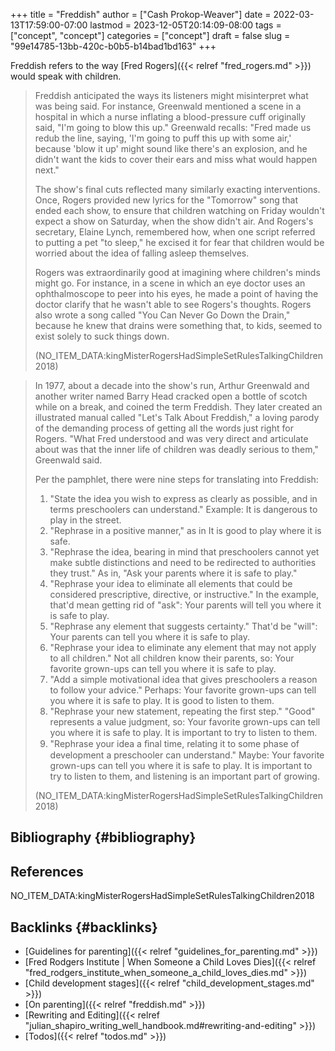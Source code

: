 +++
title = "Freddish"
author = ["Cash Prokop-Weaver"]
date = 2022-03-13T17:59:00-07:00
lastmod = 2023-12-05T20:14:09-08:00
tags = ["concept", "concept"]
categories = ["concept"]
draft = false
slug = "99e14785-13bb-420c-b0b5-b14bad1bd163"
+++

Freddish refers to the way [Fred Rogers]({{< relref "fred_rogers.md" >}}) would speak with children.

> Freddish anticipated the ways its listeners might misinterpret what was being said. For instance, Greenwald mentioned a scene in a hospital in which a nurse inflating a blood-pressure cuff originally said, "I'm going to blow this up." Greenwald recalls: "Fred made us redub the line, saying, 'I'm going to puff this up with some air,' because 'blow it up' might sound like there's an explosion, and he didn't want the kids to cover their ears and miss what would happen next."
>
> The show's final cuts reflected many similarly exacting interventions. Once, Rogers provided new lyrics for the "Tomorrow" song that ended each show, to ensure that children watching on Friday wouldn't expect a show on Saturday, when the show didn't air. And Rogers's secretary, Elaine Lynch, remembered how, when one script referred to putting a pet "to sleep," he excised it for fear that children would be worried about the idea of falling asleep themselves.
>
> Rogers was extraordinarily good at imagining where children's minds might go. For instance, in a scene in which an eye doctor uses an ophthalmoscope to peer into his eyes, he made a point of having the doctor clarify that he wasn't able to see Rogers's thoughts. Rogers also wrote a song called "You Can Never Go Down the Drain," because he knew that drains were something that, to kids, seemed to exist solely to suck things down.
>
> (NO_ITEM_DATA:kingMisterRogersHadSimpleSetRulesTalkingChildren2018)

<!--quoteend-->

> In 1977, about a decade into the show's run, Arthur Greenwald and another writer named Barry Head cracked open a bottle of scotch while on a break, and coined the term Freddish. They later created an illustrated manual called "Let's Talk About Freddish," a loving parody of the demanding process of getting all the words just right for Rogers. "What Fred understood and was very direct and articulate about was that the inner life of children was deadly serious to them," Greenwald said.
>
> Per the pamphlet, there were nine steps for translating into Freddish:
>
> 1.  "State the idea you wish to express as clearly as possible, and in terms preschoolers can understand." Example: It is dangerous to play in the street.
> 2.  "Rephrase in a positive manner," as in It is good to play where it is safe.
> 3.  "Rephrase the idea, bearing in mind that preschoolers cannot yet make subtle distinctions and need to be redirected to authorities they trust." As in, "Ask your parents where it is safe to play."
> 4.  "Rephrase your idea to eliminate all elements that could be considered prescriptive, directive, or instructive." In the example, that'd mean getting rid of "ask": Your parents will tell you where it is safe to play.
> 5.  "Rephrase any element that suggests certainty." That'd be "will": Your parents can tell you where it is safe to play.
> 6.  "Rephrase your idea to eliminate any element that may not apply to all children." Not all children know their parents, so: Your favorite grown-ups can tell you where it is safe to play.
> 7.  "Add a simple motivational idea that gives preschoolers a reason to follow your advice." Perhaps: Your favorite grown-ups can tell you where it is safe to play. It is good to listen to them.
> 8.  "Rephrase your new statement, repeating the first step." "Good" represents a value judgment, so: Your favorite grown-ups can tell you where it is safe to play. It is important to try to listen to them.
> 9.  "Rephrase your idea a ﬁnal time, relating it to some phase of development a preschooler can understand." Maybe: Your favorite grown-ups can tell you where it is safe to play. It is important to try to listen to them, and listening is an important part of growing.
>
> (NO_ITEM_DATA:kingMisterRogersHadSimpleSetRulesTalkingChildren2018)


## Bibliography {#bibliography}

## References

<style>.csl-entry{text-indent: -1.5em; margin-left: 1.5em;}</style><div class="csl-bib-body">
  <div class="csl-entry">NO_ITEM_DATA:kingMisterRogersHadSimpleSetRulesTalkingChildren2018</div>
</div>


## Backlinks {#backlinks}

-   [Guidelines for parenting]({{< relref "guidelines_for_parenting.md" >}})
-   [Fred Rodgers Institute | When Someone a Child Loves Dies]({{< relref "fred_rodgers_institute_when_someone_a_child_loves_dies.md" >}})
-   [Child development stages]({{< relref "child_development_stages.md" >}})
-   [On parenting]({{< relref "freddish.md" >}})
-   [Rewriting and Editing]({{< relref "julian_shapiro_writing_well_handbook.md#rewriting-and-editing" >}})
-   [Todos]({{< relref "todos.md" >}})
